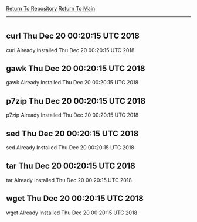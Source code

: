 [Return To Repository](https://github.com/deathbybandaid/piholeparser/)
[Return To Main](https://github.com/deathbybandaid/piholeparser/blob/master/RecentRunLogs/Mainlog.md)
____________________________________
# 
## curl Thu Dec 20 00:20:15 UTC 2018
curl Already Installed Thu Dec 20 00:20:15 UTC 2018
## gawk Thu Dec 20 00:20:15 UTC 2018
gawk Already Installed Thu Dec 20 00:20:15 UTC 2018
## p7zip Thu Dec 20 00:20:15 UTC 2018
p7zip Already Installed Thu Dec 20 00:20:15 UTC 2018
## sed Thu Dec 20 00:20:15 UTC 2018
sed Already Installed Thu Dec 20 00:20:15 UTC 2018
## tar Thu Dec 20 00:20:15 UTC 2018
tar Already Installed Thu Dec 20 00:20:15 UTC 2018
## wget Thu Dec 20 00:20:15 UTC 2018
wget Already Installed Thu Dec 20 00:20:15 UTC 2018

